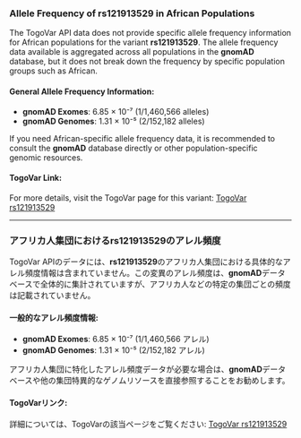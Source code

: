 ### Allele Frequency of rs121913529 in African Populations

The TogoVar API data does not provide specific allele frequency information for African populations for the variant **rs121913529**. The allele frequency data available is aggregated across all populations in the **gnomAD** database, but it does not break down the frequency by specific population groups such as African.

#### General Allele Frequency Information:
- **gnomAD Exomes**: 6.85 × 10⁻⁷ (1/1,460,566 alleles)
- **gnomAD Genomes**: 1.31 × 10⁻⁵ (2/152,182 alleles)

If you need African-specific allele frequency data, it is recommended to consult the **gnomAD** database directly or other population-specific genomic resources.

#### TogoVar Link:
For more details, visit the TogoVar page for this variant: [TogoVar rs121913529](https://togovar.org)

---

### アフリカ人集団におけるrs121913529のアレル頻度

TogoVar APIのデータには、**rs121913529**のアフリカ人集団における具体的なアレル頻度情報は含まれていません。この変異のアレル頻度は、**gnomAD**データベースで全体的に集計されていますが、アフリカ人などの特定の集団ごとの頻度は記載されていません。

#### 一般的なアレル頻度情報:
- **gnomAD Exomes**: 6.85 × 10⁻⁷ (1/1,460,566 アレル)
- **gnomAD Genomes**: 1.31 × 10⁻⁵ (2/152,182 アレル)

アフリカ人集団に特化したアレル頻度データが必要な場合は、**gnomAD**データベースや他の集団特異的なゲノムリソースを直接参照することをお勧めします。

#### TogoVarリンク:
詳細については、TogoVarの該当ページをご覧ください: [TogoVar rs121913529](https://togovar.org)
